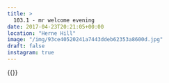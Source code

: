 ```yaml
---
title: >
  103.1 - mr welcome evening
date: 2017-04-23T20:21:05+00:00
location: "Herne Hill"
image: "/img/93ce40520241a7443ddeb62353a8600d.jpg"
draft: false
instagram: true
---
```


{{<photo src="/img/93ce40520241a7443ddeb62353a8600d.jpg">}}
